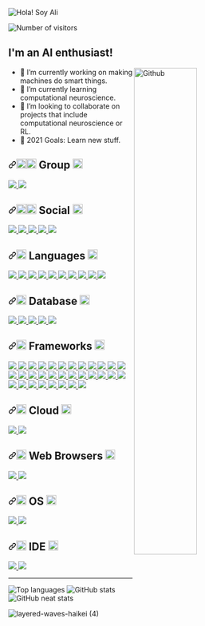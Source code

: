 ![Hola! Soy Ali](https://user-images.githubusercontent.com/29804103/136114352-ab6f6136-889c-4f89-9fec-db68858fa17f.png)

![Number of visitors](https://visitor-badge.glitch.me/badge?page_id=page.id&left_color=green&right_color=red)

## I'm an AI enthusiast!

<img width="50%" align="right"  alt="Github" src="https://user-images.githubusercontent.com/29804103/136192963-8a233c54-2db4-40b8-ae54-02387e083354.png" />

- 🔭 I’m currently working on making machines do smart things.
- 🌱 I’m currently learning computational neuroscience.
- 👯 I’m looking to collaborate on projects that include computational neuroscience or RL.
- 🥅 2021 Goals: Learn new stuff.

<h2><a id="user-content--group-" class="anchor" aria-hidden="true" href="#-group-"><svg class="octicon octicon-link" viewBox="0 0 16 16" version="1.1" width="16" height="16" aria-hidden="true"><path fill-rule="evenodd" d="M7.775 3.275a.75.75 0 001.06 1.06l1.25-1.25a2 2 0 112.83 2.83l-2.5 2.5a2 2 0 01-2.83 0 .75.75 0 00-1.06 1.06 3.5 3.5 0 004.95 0l2.5-2.5a3.5 3.5 0 00-4.95-4.95l-1.25 1.25zm-4.69 9.64a2 2 0 010-2.83l2.5-2.5a2 2 0 012.83 0 .75.75 0 001.06-1.06 3.5 3.5 0 00-4.95 0l-2.5 2.5a3.5 3.5 0 004.95 4.95l1.25-1.25a.75.75 0 00-1.06-1.06l-1.25 1.25a2 2 0 01-2.83 0z"></path></svg></a><g-emoji class="g-emoji" alias="fist_right" fallback-src="https://github.githubassets.com/images/icons/emoji/unicode/1f91c.png"><img class="emoji" alt="fist_right" height="20" width="20" src="https://github.githubassets.com/images/icons/emoji/unicode/1f91c.png"></g-emoji><g-emoji class="g-emoji" alias="fist_left" fallback-src="https://github.githubassets.com/images/icons/emoji/unicode/1f91b.png"><img class="emoji" alt="fist_left" height="20" width="20" src="https://github.githubassets.com/images/icons/emoji/unicode/1f91b.png"></g-emoji> Group <a href="#welcome-badges-4-readmemd-profile"><g-emoji class="g-emoji" alias="top" fallback-src="https://github.githubassets.com/images/icons/emoji/unicode/1f51d.png"><img class="emoji" alt="top" height="20" width="20" src="https://github.githubassets.com/images/icons/emoji/unicode/1f51d.png"></g-emoji></a></h2>


<a href="https://discord.gg/uN7HMSVW">
  <img src="https://img.shields.io/badge/Discord-7289DA?style=for-the-badge&logo=discord&logoColor=white">
</a>
<a href="live:ali25ab">
  <img src="https://img.shields.io/badge/Skype-blue?style=for-the-badge&logo=skype&logoColor=white">
</a>

<h2><a id="user-content--social-" class="anchor" aria-hidden="true" href="#-social-"><svg class="octicon octicon-link" viewBox="0 0 16 16" version="1.1" width="16" height="16" aria-hidden="true"><path fill-rule="evenodd" d="M7.775 3.275a.75.75 0 001.06 1.06l1.25-1.25a2 2 0 112.83 2.83l-2.5 2.5a2 2 0 01-2.83 0 .75.75 0 00-1.06 1.06 3.5 3.5 0 004.95 0l2.5-2.5a3.5 3.5 0 00-4.95-4.95l-1.25 1.25zm-4.69 9.64a2 2 0 010-2.83l2.5-2.5a2 2 0 012.83 0 .75.75 0 001.06-1.06 3.5 3.5 0 00-4.95 0l-2.5 2.5a3.5 3.5 0 004.95 4.95l1.25-1.25a.75.75 0 00-1.06-1.06l-1.25 1.25a2 2 0 01-2.83 0z"></path></svg></a><g-emoji class="g-emoji" alias="man" fallback-src="https://github.githubassets.com/images/icons/emoji/unicode/1f468.png"><img class="emoji" alt="man" height="20" width="20" src="https://github.githubassets.com/images/icons/emoji/unicode/1f468.png"></g-emoji><g-emoji class="g-emoji" alias="woman" fallback-src="https://github.githubassets.com/images/icons/emoji/unicode/1f469.png"><img class="emoji" alt="woman" height="20" width="20" src="https://github.githubassets.com/images/icons/emoji/unicode/1f469.png"></g-emoji> Social <a href="#welcome-badges-4-readmemd-profile"><g-emoji class="g-emoji" alias="top" fallback-src="https://github.githubassets.com/images/icons/emoji/unicode/1f51d.png"><img class="emoji" alt="top" height="20" width="20" src="https://github.githubassets.com/images/icons/emoji/unicode/1f51d.png"></g-emoji></a></h2>


<a href="https://facebook.com/40uf411">
  <img src="https://img.shields.io/badge/Facebook-1877F2?style=for-the-badge&logo=facebook&logoColor=white">
</a>
<a href="https://twitter.com/40uf411">
  <img src="https://img.shields.io/badge/Twitter-1DA1F2?style=for-the-badge&logo=twitter&logoColor=white">
</a>
<a href="https://linkedin.com/in/40uf411">
  <img src="https://img.shields.io/badge/LinkedIn-0077B5?style=for-the-badge&logo=linkedin&logoColor=white">
</a>
<a href="https://github.com/40uf411">
  <img src="https://img.shields.io/badge/GitHub-100000?style=for-the-badge&logo=github&logoColor=white">
</a>
<a href="https://www.kaggle.com/a13x10">
  <img src="https://img.shields.io/badge/Kaggle-20BEFF?style=for-the-badge&logo=Kaggle&logoColor=white">
</a>

<h2><a id="user-content--languages-" class="anchor" aria-hidden="true" href="#-languages-"><svg class="octicon octicon-link" viewBox="0 0 16 16" version="1.1" width="16" height="16" aria-hidden="true"><path fill-rule="evenodd" d="M7.775 3.275a.75.75 0 001.06 1.06l1.25-1.25a2 2 0 112.83 2.83l-2.5 2.5a2 2 0 01-2.83 0 .75.75 0 00-1.06 1.06 3.5 3.5 0 004.95 0l2.5-2.5a3.5 3.5 0 00-4.95-4.95l-1.25 1.25zm-4.69 9.64a2 2 0 010-2.83l2.5-2.5a2 2 0 012.83 0 .75.75 0 001.06-1.06 3.5 3.5 0 00-4.95 0l-2.5 2.5a3.5 3.5 0 004.95 4.95l1.25-1.25a.75.75 0 00-1.06-1.06l-1.25 1.25a2 2 0 01-2.83 0z"></path></svg></a><g-emoji class="g-emoji" alias="woman_technologist" fallback-src="https://github.githubassets.com/images/icons/emoji/unicode/1f469-1f4bb.png"><img class="emoji" alt="woman_technologist" height="20" width="20" src="https://github.githubassets.com/images/icons/emoji/unicode/1f469-1f4bb.png"></g-emoji> Languages <a href="#welcome-badges-4-readmemd-profile"><g-emoji class="g-emoji" alias="top" fallback-src="https://github.githubassets.com/images/icons/emoji/unicode/1f51d.png"><img class="emoji" alt="top" height="20" width="20" src="https://github.githubassets.com/images/icons/emoji/unicode/1f51d.png"></g-emoji></a></h2>

<a href="">
  <img src="https://img.shields.io/badge/go-%2300ADD8.svg?style=for-the-badge&logo=go&logoColor=white">
</a>
<a href="">
  <img src="https://img.shields.io/badge/Python-3776AB?style=for-the-badge&logo=python&logoColor=white">
</a>
<a href="">
  <img src="https://img.shields.io/badge/HTML5-E34F26?style=for-the-badge&logo=html5&logoColor=white">
</a>
<a href="">
  <img src="https://img.shields.io/badge/CSS3-1572B6?style=for-the-badge&logo=css3&logoColor=white">
</a>
<a href="">
  <img src="https://img.shields.io/badge/JavaScript-323330?style=for-the-badge&logo=javascript&logoColor=F7DF1E">
</a>
<a href="">
  <img src="https://img.shields.io/badge/TypeScript-007ACC?style=for-the-badge&logo=typescript&logoColor=white">
</a>
<a href="">
  <img src="https://img.shields.io/badge/C-00599C?style=for-the-badge&logo=c&logoColor=white">
</a>
<a href="">
  <img src="https://img.shields.io/badge/C%2B%2B-00599C?style=for-the-badge&logo=c%2B%2B&logoColor=white">
</a>
<a href="">
  <img src="https://img.shields.io/badge/Java-ED8B00?style=for-the-badge&logo=java&logoColor=white">
</a>
<a href="">
  <img src="https://img.shields.io/badge/PHP-777BB4?style=for-the-badge&logo=php&logoColor=white">
</a>

<h2><a id="user-content--database-" class="anchor" aria-hidden="true" href="#-database-"><svg class="octicon octicon-link" viewBox="0 0 16 16" version="1.1" width="16" height="16" aria-hidden="true"><path fill-rule="evenodd" d="M7.775 3.275a.75.75 0 001.06 1.06l1.25-1.25a2 2 0 112.83 2.83l-2.5 2.5a2 2 0 01-2.83 0 .75.75 0 00-1.06 1.06 3.5 3.5 0 004.95 0l2.5-2.5a3.5 3.5 0 00-4.95-4.95l-1.25 1.25zm-4.69 9.64a2 2 0 010-2.83l2.5-2.5a2 2 0 012.83 0 .75.75 0 001.06-1.06 3.5 3.5 0 00-4.95 0l-2.5 2.5a3.5 3.5 0 004.95 4.95l1.25-1.25a.75.75 0 00-1.06-1.06l-1.25 1.25a2 2 0 01-2.83 0z"></path></svg></a><g-emoji class="g-emoji" alias="zap" fallback-src="https://github.githubassets.com/images/icons/emoji/unicode/26a1.png"><img class="emoji" alt="zap" height="20" width="20" src="https://github.githubassets.com/images/icons/emoji/unicode/26a1.png"></g-emoji> Database <a href="#welcome-badges-4-readmemd-profile"><g-emoji class="g-emoji" alias="top" fallback-src="https://github.githubassets.com/images/icons/emoji/unicode/1f51d.png"><img class="emoji" alt="top" height="20" width="20" src="https://github.githubassets.com/images/icons/emoji/unicode/1f51d.png"></g-emoji></a></h2>

<a href="">
  <img src="https://img.shields.io/badge/MySQL-00000F?style=for-the-badge&logo=mysql&logoColor=white">
</a>
<a href="">
  <img src="https://img.shields.io/badge/PostgreSQL-316192?style=for-the-badge&logo=postgresql&logoColor=white">
</a>
<a href="">
  <img src="https://img.shields.io/badge/MongoDB-white?style=for-the-badge&logo=mongodb&logoColor=4EA94B">
</a>
<a href="">
  <img src="https://img.shields.io/badge/SQLite-07405E?style=for-the-badge&logo=sqlite&logoColor=white">
</a>
<a href="">
  <img src="https://img.shields.io/badge/Neo4j-018bff?style=for-the-badge&logo=neo4j&logoColor=white">
</a>

<h2><a id="user-content--frameworks-" class="anchor" aria-hidden="true" href="#-frameworks-"><svg class="octicon octicon-link" viewBox="0 0 16 16" version="1.1" width="16" height="16" aria-hidden="true"><path fill-rule="evenodd" d="M7.775 3.275a.75.75 0 001.06 1.06l1.25-1.25a2 2 0 112.83 2.83l-2.5 2.5a2 2 0 01-2.83 0 .75.75 0 00-1.06 1.06 3.5 3.5 0 004.95 0l2.5-2.5a3.5 3.5 0 00-4.95-4.95l-1.25 1.25zm-4.69 9.64a2 2 0 010-2.83l2.5-2.5a2 2 0 012.83 0 .75.75 0 001.06-1.06 3.5 3.5 0 00-4.95 0l-2.5 2.5a3.5 3.5 0 004.95 4.95l1.25-1.25a.75.75 0 00-1.06-1.06l-1.25 1.25a2 2 0 01-2.83 0z"></path></svg></a><g-emoji class="g-emoji" alias="rocket" fallback-src="https://github.githubassets.com/images/icons/emoji/unicode/1f680.png"><img class="emoji" alt="rocket" height="20" width="20" src="https://github.githubassets.com/images/icons/emoji/unicode/1f680.png"></g-emoji> Frameworks <a href="#welcome-badges-4-readmemd-profile"><g-emoji class="g-emoji" alias="top" fallback-src="https://github.githubassets.com/images/icons/emoji/unicode/1f51d.png"><img class="emoji" alt="top" height="20" width="20" src="https://github.githubassets.com/images/icons/emoji/unicode/1f51d.png"></g-emoji></a></h2>


<a href="">
  <img src="https://img.shields.io/badge/TensorFlow-FF6F00?style=for-the-badge&logo=TensorFlow&logoColor=white">
</a>
<a href="">
  <img src="https://img.shields.io/badge/scikit_learn-F7931E?style=for-the-badge&logo=scikit-learn&logoColor=white">
</a>
<a href="">
  <img src="https://img.shields.io/badge/Keras-D00000?style=for-the-badge&logo=Keras&logoColor=white">
</a>
<a href="">
  <img src="https://img.shields.io/badge/Numpy-777BB4?style=for-the-badge&logo=numpy&logoColor=white">
</a>
<a href="">
  <img src="https://img.shields.io/badge/Pandas-2C2D72?style=for-the-badge&logo=pandas&logoColor=white">
</a>
<a href="">
  <img src="https://img.shields.io/badge/LaTeX-47A141?style=for-the-badge&logo=LaTeX&logoColor=white">
</a>
<a href="">
  <img src="https://img.shields.io/badge/PyTorch-EE4C2C?style=for-the-badge&logo=PyTorch&logoColor=white">
</a>
<a href="">
  <img src="https://img.shields.io/badge/PyTorch Lightning-792EE5?style=for-the-badge&logo=PyTorch Lightning&logoColor=white">
</a>
<a href="">
  <img src="https://img.shields.io/badge/json-5E5C5C?style=for-the-badge&logo=json&logoColor=white">
</a>
<a href="">
  <img src="https://img.shields.io/badge/Node.js-339933?style=for-the-badge&logo=nodedotjs&logoColor=white">
</a>
<a href="">
  <img src="https://img.shields.io/badge/npm-CB3837?style=for-the-badge&logo=npm&logoColor=white">
</a>
<a href="">
  <img src="https://img.shields.io/badge/Yarn-2C8EBB?style=for-the-badge&logo=yarn&logoColor=white">
</a>
<a href="">
  <img src="https://img.shields.io/badge/Sass-CC6699?style=for-the-badge&logo=sass&logoColor=white">
</a>
<a href="">
  <img src="https://img.shields.io/badge/OpenCV-27338e?style=for-the-badge&logo=OpenCV&logoColor=white">
</a>
<a href="">
  <img src="https://img.shields.io/badge/Jupyter-F37626.svg?&style=for-the-badge&logo=Jupyter&logoColor=white">
</a>
<a href="">
  <img src="https://img.shields.io/badge/Markdown-000000?style=for-the-badge&logo=markdown&logoColor=white">
</a>
<a href="">
  <img src="https://img.shields.io/badge/Shell_Script-121011?style=for-the-badge&logo=gnu-bash&logoColor=white">
</a>
<a href="">
  <img src="https://img.shields.io/badge/Gatsby-663399?style=for-the-badge&logo=gatsby&logoColor=white">
</a>
<a href="">
  <img src="https://img.shields.io/badge/React-20232A?style=for-the-badge&logo=react&logoColor=61DAFB">
</a>
<a href="">
  <img src="https://img.shields.io/badge/Tailwind_CSS-38B2AC?style=for-the-badge&logo=tailwind-css&logoColor=white">
</a>
<a href="">
  <img src="https://img.shields.io/badge/Bootstrap-563D7C?style=for-the-badge&logo=bootstrap&logoColor=white">
</a>
<a href="">
  <img src="https://img.shields.io/badge/React_Router-CA4245?style=for-the-badge&logo=react-router&logoColor=white">
</a>
<a href="">
  <img src="https://img.shields.io/badge/jQuery-0769AD?style=for-the-badge&logo=jquery&logoColor=white">
</a>
<a href="">
  <img src="https://img.shields.io/badge/Django-092E20?style=for-the-badge&logo=django&logoColor=green">
</a>
<a href="">
  <img src="https://img.shields.io/badge/Flask-000000?style=for-the-badge&logo=flask&logoColor=white">
</a>
<a href="">
  <img src="https://img.shields.io/badge/GraphQl-E10098?style=for-the-badge&logo=graphql&logoColor=white">
</a>
<a href="">
  <img src="https://img.shields.io/badge/Microsoft-666666?style=for-the-badge&logo=microsoft&logoColor=white">
</a>
<a href="">
  <img src="https://img.shields.io/badge/conda-342B029.svg?&style=for-the-badge&logo=anaconda&logoColor=white">
</a>
<a href="">
  <img src="https://img.shields.io/badge/Git-F05032?style=for-the-badge&logo=git&logoColor=white">
</a>
<a href="">
  <img src="https://img.shields.io/badge/Postman-FF6C37?style=for-the-badge&logo=Postman&logoColor=white">
</a>
<a href="">
  <img src="https://img.shields.io/badge/Insomnia-5849be?style=for-the-badge&logo=Insomnia&logoColor=white">
</a>
<a href="">
  <img src="https://img.shields.io/badge/Font_Awesome-339AF0?style=for-the-badge&logo=fontawesome&logoColor=white">
</a>

<h2><a id="user-content--cloud-" class="anchor" aria-hidden="true" href="#-cloud-"><svg class="octicon octicon-link" viewBox="0 0 16 16" version="1.1" width="16" height="16" aria-hidden="true"><path fill-rule="evenodd" d="M7.775 3.275a.75.75 0 001.06 1.06l1.25-1.25a2 2 0 112.83 2.83l-2.5 2.5a2 2 0 01-2.83 0 .75.75 0 00-1.06 1.06 3.5 3.5 0 004.95 0l2.5-2.5a3.5 3.5 0 00-4.95-4.95l-1.25 1.25zm-4.69 9.64a2 2 0 010-2.83l2.5-2.5a2 2 0 012.83 0 .75.75 0 001.06-1.06 3.5 3.5 0 00-4.95 0l-2.5 2.5a3.5 3.5 0 004.95 4.95l1.25-1.25a.75.75 0 00-1.06-1.06l-1.25 1.25a2 2 0 01-2.83 0z"></path></svg></a><g-emoji class="g-emoji" alias="cloud" fallback-src="https://github.githubassets.com/images/icons/emoji/unicode/2601.png"><img class="emoji" alt="cloud" height="20" width="20" src="https://github.githubassets.com/images/icons/emoji/unicode/2601.png"></g-emoji> Cloud <a href="#welcome-badges-4-readmemd-profile"><g-emoji class="g-emoji" alias="top" fallback-src="https://github.githubassets.com/images/icons/emoji/unicode/1f51d.png"><img class="emoji" alt="top" height="20" width="20" src="https://github.githubassets.com/images/icons/emoji/unicode/1f51d.png"></g-emoji></a></h2>

<a href="">
  <img src="https://img.shields.io/badge/Google_Cloud-4285F4?style=for-the-badge&logo=google-cloud&logoColor=white">
</a>
<a href="">
  <img src="https://img.shields.io/badge/Digital_Ocean-0080FF?style=for-the-badge&logo=DigitalOcean&logoColor=white">
</a>

<h2><a id="user-content--web-browsers-" class="anchor" aria-hidden="true" href="#-web-browsers-"><svg class="octicon octicon-link" viewBox="0 0 16 16" version="1.1" width="16" height="16" aria-hidden="true"><path fill-rule="evenodd" d="M7.775 3.275a.75.75 0 001.06 1.06l1.25-1.25a2 2 0 112.83 2.83l-2.5 2.5a2 2 0 01-2.83 0 .75.75 0 00-1.06 1.06 3.5 3.5 0 004.95 0l2.5-2.5a3.5 3.5 0 00-4.95-4.95l-1.25 1.25zm-4.69 9.64a2 2 0 010-2.83l2.5-2.5a2 2 0 012.83 0 .75.75 0 001.06-1.06 3.5 3.5 0 00-4.95 0l-2.5 2.5a3.5 3.5 0 004.95 4.95l1.25-1.25a.75.75 0 00-1.06-1.06l-1.25 1.25a2 2 0 01-2.83 0z"></path></svg></a><g-emoji class="g-emoji" alias="globe_with_meridians" fallback-src="https://github.githubassets.com/images/icons/emoji/unicode/1f310.png"><img class="emoji" alt="globe_with_meridians" height="20" width="20" src="https://github.githubassets.com/images/icons/emoji/unicode/1f310.png"></g-emoji> Web Browsers <a href="#welcome-badges-4-readmemd-profile"><g-emoji class="g-emoji" alias="top" fallback-src="https://github.githubassets.com/images/icons/emoji/unicode/1f51d.png"><img class="emoji" alt="top" height="20" width="20" src="https://github.githubassets.com/images/icons/emoji/unicode/1f51d.png"></g-emoji></a></h2>

<a href="">
  <img src="https://img.shields.io/badge/Firefox_Browser-FF7139?style=for-the-badge&logo=Firefox-Browser&logoColor=white">
</a>
<a href="">
  <img src="https://img.shields.io/badge/Vivaldi-EF3939?style=for-the-badge&logo=Vivaldi&logoColor=white">
</a>

<h2><a id="user-content--os-" class="anchor" aria-hidden="true" href="#-os-"><svg class="octicon octicon-link" viewBox="0 0 16 16" version="1.1" width="16" height="16" aria-hidden="true"><path fill-rule="evenodd" d="M7.775 3.275a.75.75 0 001.06 1.06l1.25-1.25a2 2 0 112.83 2.83l-2.5 2.5a2 2 0 01-2.83 0 .75.75 0 00-1.06 1.06 3.5 3.5 0 004.95 0l2.5-2.5a3.5 3.5 0 00-4.95-4.95l-1.25 1.25zm-4.69 9.64a2 2 0 010-2.83l2.5-2.5a2 2 0 012.83 0 .75.75 0 001.06-1.06 3.5 3.5 0 00-4.95 0l-2.5 2.5a3.5 3.5 0 004.95 4.95l1.25-1.25a.75.75 0 00-1.06-1.06l-1.25 1.25a2 2 0 01-2.83 0z"></path></svg></a><g-emoji class="g-emoji" alias="computer" fallback-src="https://github.githubassets.com/images/icons/emoji/unicode/1f4bb.png"><img class="emoji" alt="computer" height="20" width="20" src="https://github.githubassets.com/images/icons/emoji/unicode/1f4bb.png"></g-emoji> OS <a href="#welcome-badges-4-readmemd-profile"><g-emoji class="g-emoji" alias="top" fallback-src="https://github.githubassets.com/images/icons/emoji/unicode/1f51d.png"><img class="emoji" alt="top" height="20" width="20" src="https://github.githubassets.com/images/icons/emoji/unicode/1f51d.png"></g-emoji></a></h2>

<a href="">
  <img src="https://img.shields.io/badge/Fedora-294172?style=for-the-badge&logo=fedora&logoColor=white">
</a>
<a href="">
  <img src="https://img.shields.io/badge/Windows-0078D6?style=for-the-badge&logo=windows&logoColor=white">
</a>

<h2><a id="user-content--ide-" class="anchor" aria-hidden="true" href="#-ide-"><svg class="octicon octicon-link" viewBox="0 0 16 16" version="1.1" width="16" height="16" aria-hidden="true"><path fill-rule="evenodd" d="M7.775 3.275a.75.75 0 001.06 1.06l1.25-1.25a2 2 0 112.83 2.83l-2.5 2.5a2 2 0 01-2.83 0 .75.75 0 00-1.06 1.06 3.5 3.5 0 004.95 0l2.5-2.5a3.5 3.5 0 00-4.95-4.95l-1.25 1.25zm-4.69 9.64a2 2 0 010-2.83l2.5-2.5a2 2 0 012.83 0 .75.75 0 001.06-1.06 3.5 3.5 0 00-4.95 0l-2.5 2.5a3.5 3.5 0 004.95 4.95l1.25-1.25a.75.75 0 00-1.06-1.06l-1.25 1.25a2 2 0 01-2.83 0z"></path></svg></a><g-emoji class="g-emoji" alias="woman_technologist" fallback-src="https://github.githubassets.com/images/icons/emoji/unicode/1f469-1f4bb.png"><img class="emoji" alt="woman_technologist" height="20" width="20" src="https://github.githubassets.com/images/icons/emoji/unicode/1f469-1f4bb.png"></g-emoji> IDE <a href="#welcome-badges-4-readmemd-profile"><g-emoji class="g-emoji" alias="top" fallback-src="https://github.githubassets.com/images/icons/emoji/unicode/1f51d.png"><img class="emoji" alt="top" height="20" width="20" src="https://github.githubassets.com/images/icons/emoji/unicode/1f51d.png"></g-emoji></a></h2>

<a href="">
  <img src="https://img.shields.io/badge/Visual_Studio_Code-0078D4?style=for-the-badge&logo=visual%20studio%20code&logoColor=white">
</a>
<a href="">
  <img src="https://img.shields.io/badge/Colab-F9AB00?style=for-the-badge&logo=googlecolab&color=525252">
</a>

<hr/>


![Top languages](https://github-readme-stats.vercel.app/api/top-langs/?username=40uf411&langs_count=10&layout=compact&theme=dark&hide_border=true&include_all_commits=true&count_private=true) ![GitHub stats](https://github-readme-stats.vercel.app/api?username=40uf411&show_icons=true&theme=dark&hide_border=true&include_all_commits=true&count_private=true)
![GitHub neat stats](https://github-readme-streak-stats.herokuapp.com/?user=40uf411&show_icons=true&theme=dark&hide_border=true&include_all_commits=true&count_private=true)



[website]: https://40uf411.com
[twitter]: https://twitter.com/40uf411
[facebook]: https://facebook.com/40uf411
[youtube]: https://youtube.com/40uf411
[instagram]: https://instagram.com/40uf411
[linkedin]: https://linkedin.com/in/40uf411!




![layered-waves-haikei (4)](https://user-images.githubusercontent.com/29804103/136114897-d12b15bd-3817-45cb-a2d1-bc155b8aa86e.png)
